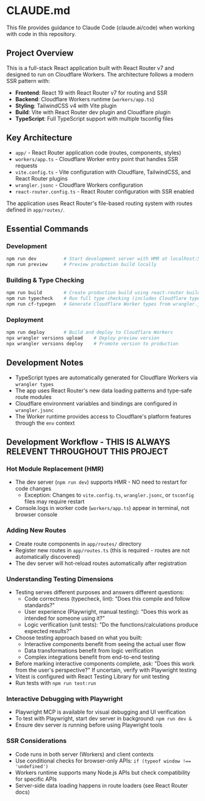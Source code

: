 # CLAUDE.md

This file provides guidance to Claude Code (claude.ai/code) when working with code in this repository.

## Project Overview

This is a full-stack React application built with React Router v7 and designed to run on Cloudflare Workers. The architecture follows a modern SSR pattern with:

- **Frontend**: React 19 with React Router v7 for routing and SSR
- **Backend**: Cloudflare Workers runtime (`workers/app.ts`)
- **Styling**: TailwindCSS v4 with Vite plugin
- **Build**: Vite with React Router dev plugin and Cloudflare plugin
- **TypeScript**: Full TypeScript support with multiple tsconfig files

## Key Architecture

- `app/` - React Router application code (routes, components, styles)
- `workers/app.ts` - Cloudflare Worker entry point that handles SSR requests
- `vite.config.ts` - Vite configuration with Cloudflare, TailwindCSS, and React Router plugins
- `wrangler.jsonc` - Cloudflare Workers configuration
- `react-router.config.ts` - React Router configuration with SSR enabled

The application uses React Router's file-based routing system with routes defined in `app/routes/`.

## Essential Commands

### Development
```bash
npm run dev          # Start development server with HMR at localhost:5173
npm run preview      # Preview production build locally
```

### Building & Type Checking
```bash
npm run build        # Create production build using react-router build
npm run typecheck    # Run full type checking (includes Cloudflare types generation)
npm run cf-typegen   # Generate Cloudflare Worker types from wrangler.jsonc
```

### Deployment
```bash
npm run deploy       # Build and deploy to Cloudflare Workers
npx wrangler versions upload    # Deploy preview version
npx wrangler versions deploy    # Promote version to production
```

## Development Notes

- TypeScript types are automatically generated for Cloudflare Workers via `wrangler types`
- The app uses React Router's new data loading patterns and type-safe route modules
- Cloudflare environment variables and bindings are configured in `wrangler.jsonc`
- The Worker runtime provides access to Cloudflare's platform features through the `env` context

## Development Workflow - THIS IS ALWAYS RELEVENT THROUGHOUT THIS PROJECT

### Hot Module Replacement (HMR)
- The dev server (`npm run dev`) supports HMR - NO need to restart for code changes
  - Exception: Changes to `vite.config.ts`, `wrangler.jsonc`, or `tsconfig` files may require restart
- Console.logs in worker code (`workers/app.ts`) appear in terminal, not browser console

### Adding New Routes
- Create route components in `app/routes/` directory
- Register new routes in `app/routes.ts` (this is required - routes are not automatically discovered)
- The dev server will hot-reload routes automatically after registration

### Understanding Testing Dimensions
- Testing serves different purposes and answers different questions:
  - Code correctness (typecheck, lint): "Does this compile and follow standards?"  
  - User experience (Playwright, manual testing): "Does this work as intended for someone using it?"
  - Logic verification (unit tests): "Do the functions/calculations produce expected results?"
- Choose testing approach based on what you built:
  - Interactive components benefit from seeing the actual user flow
  - Data transformations benefit from logic verification  
  - Complex integrations benefit from end-to-end testing
- Before marking interactive components complete, ask: "Does this work from the user's perspective?" If uncertain, verify with Playwright testing
- Vitest is configured with React Testing Library for unit testing
- Run tests with `npm run test:run`

### Interactive Debugging with Playwright
- Playwright MCP is available for visual debugging and UI verification
- To test with Playwright, start dev server in background: `npm run dev &`
- Ensure dev server is running before using Playwright tools

### SSR Considerations
- Code runs in both server (Workers) and client contexts
- Use conditional checks for browser-only APIs: `if (typeof window !== 'undefined')`
- Workers runtime supports many Node.js APIs but check compatibility for specific APIs
- Server-side data loading happens in route loaders (see React Router docs)